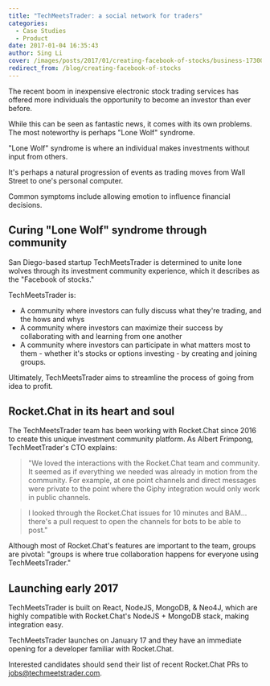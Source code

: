 ```yaml
---
title: "TechMeetsTrader: a social network for traders"
categories:
  - Case Studies
  - Product
date: 2017-01-04 16:35:43
author: Sing Li
cover: /images/posts/2017/01/creating-facebook-of-stocks/business-1730089_1920.jpg
redirect_from: /blog/creating-facebook-of-stocks
---
```


The recent boom in inexpensive electronic stock trading services has offered more individuals the opportunity to become an investor than ever before.

While this can be seen as fantastic news, it comes with its own problems. The most noteworthy is perhaps "Lone Wolf" syndrome.

"Lone Wolf" syndrome is where an individual makes investments without input from others.

It's perhaps a natural progression of events as trading moves from Wall Street to one's personal computer.

Common symptoms include allowing emotion to influence financial decisions.

## Curing "Lone Wolf" syndrome through community

San Diego-based startup TechMeetsTrader is determined to unite lone wolves through its investment community experience, which it describes as the "Facebook of stocks."

TechMeetsTrader is:

* A community where investors can fully discuss what they're trading, and the hows and whys
* A community where investors can maximize their success by collaborating with and learning from one another
* A community where investors can participate in what matters most to them - whether it's stocks or options investing - by creating and joining groups.

Ultimately, TechMeetsTrader aims to streamline the process of going from idea to profit.

## Rocket.Chat in its heart and soul

The TechMeetsTrader team has been working with Rocket.Chat since 2016 to create this unique investment community platform. As Albert Frimpong, TechMeetTrader's CTO explains:

> "We loved the interactions with the Rocket.Chat team and community. It seemed as if everything we needed was already in motion from the community. For example, at one point channels and direct messages were private to the point where the Giphy integration would only work in public channels.

> I looked through the Rocket.Chat issues for 10 minutes and BAM... there's a pull request to open the channels for bots to be able to post."

Although most of Rocket.Chat's features are important to the team, groups are pivotal: "groups is where true collaboration happens for everyone using TechMeetsTrader."

## Launching early 2017

TechMeetsTrader is built on React, NodeJS, MongoDB, & Neo4J, which are highly compatible with Rocket.Chat's NodeJS + MongoDB stack, making integration easy.

TechMeetsTrader launches on January 17 and they have an immediate opening for a developer familiar with Rocket.Chat.

Interested candidates should send their list of recent Rocket.Chat PRs to [jobs@techmeetstrader.com](mailto:jobs@techmeetstrader.com).

